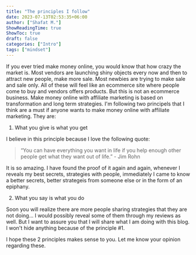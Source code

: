 ```yaml
---
title: "The principles I follow"
date: 2023-07-13T02:53:35+06:00
author: ["Shafat M."]
ShowReadingTime: true
ShowToc: true
draft: false
categories: ["Intro"]
tags: ["mindset"]
---
```


If you ever tried make money online, you would know that how crazy the market is. Most vendors are launching shiny objects every now and then to attract new people, make more sale. Most newbies are trying to make sale and sale only. All of these will feel like an ecommerce site where people come to buy and vendors offers products. But this is not an ecommerce business. Make money online with affiliate marketing is based on transformation and long term strategies. I'm following two principels that I think are a must if anyone wants to make money online with affiliate marketing. They are:

1. What you give is what you get

I believe in this principle because I love the following quote: 

> “You can have everything you want in life if you help enough other people get what they want out of life.” - Jim Rohn

It is so amazing. I have found the proof of it again and again, whenever I reveals my best secrets, strategies with people, immediately I came to know a better secrets, better strategeis from someone else or in the form of an epiphany. 

2. What you say is what you do

Soon you will realize there are more people sharing strategies that they are not doing... I would possibly reveal some of them through my reviews as well. But I want to assure you that I will share what I am doing with this blog. I won't hide anything because of the principle #1. 

I hope these 2 principles makes sense to you. Let me know your opinion regarding these. 